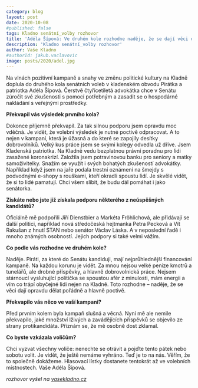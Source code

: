 ```yaml
---
category: blog
layout: post
date: 2020-10-08
#published: false
tags: Kladno senátní_volby rozhovor
title: 'Adéla Šípová: Ve druhém kole rozhodne naděje, že se dají věci dělat poctivě'
description: 'Kladno senátní_volby rozhovor'
author: Vaše Kladno
#authorId: jakub.vaclavovic
image: posts/2020/adel.jpg
---
```


Na vlnách pozitivní kampaně a snahy ve změnu politické kultury na Kladně doplula do druhého kola senátních voleb v kladenském obvodu Pirátka a patriotka Adéla Šípová. Čerstvě čtyřicetiletá advokátka chce v Senátu zúročit své zkušenosti s pomocí potřebným a zasadit se o hospodárné nakládání s veřejnými prostředky.

**Překvapil vás výsledek prvního kola?**

Dokonce příjemně překvapil. Za tak silnou podporu jsem opravdu moc vděčná. Je vidět, že volební výsledek je nutné poctivě odpracovat. A to nejen v kampani, která je úžasná a do které se zapojily desítky dobrovolníků. Velký kus práce jsem se svými kolegy odvedla už dříve. Jsem Kladenská patriotka. Na Kladně vedu bezplatnou právní poradnu pro lidi zasažené koronakrizí. Založila jsem potravinovou banku pro seniory a matky samoživitelky. Snažím se využít i svých bohatých zkušeností advokátky. Například když jsem na jaře podala trestní oznámení na šmejdy s podvodnými e-shopy s rouškami, kteří okradli spoustu lidí. Je skvělé vidět, že si to lidé pamatují. Chci všem slíbit, že budu dál pomáhat i jako senátorka. 

**Získáte nebo jste již získala podporu některého z neúspěšných kandidátů?**

Oficiálně mě podpořili Jiří Dienstbier a Markéta Fröhlichová, ale přidávají se další politici, například nová středočeská hejtmanka Petra Pecková a Vít Rakušan z hnutí STAN nebo senátor Václav Láska. A v neposlední řadě i mnoho známých osobností. Jejich podpory si také velmi vážím.  

**Co podle vás rozhodne ve druhém kole?**

Naděje. Piráti, za které do Senátu kandiduji, mají nejprůhlednější financování kampaně. Na každou korunu je vidět. Za mnou nejsou velké peníze kmotrů a tunelářů, ale drobné příspěvky, a hlavně dobrovolnická práce. Nejsem stárnoucí vysluhující politička se spoustou afér z minulosti, mám energii a vím co trápí obyčejné lidi nejen na Kladně. Toto rozhodne – naděje, že se věci dají opravdu dělat pořádně a hlavně poctivě.  

**Překvapilo vás něco ve vaší kampani?**

Před prvním kolem byla kampaň slušná a věcná. Nyní mě ale nemile překvapilo, jaké množství lživých a zavádějících příspěvků se objevilo ze strany protikandidáta. Přiznám se, že mě osobně dost zklamal. 

**Co byste vzkázala voličům?**

Chci vyzvat všechny voliče: nenechte se otrávit a pojďte tento pátek nebo sobotu volit. Je vidět, že ještě nemáme vyhráno. Teď je to na nás. Věřím, že to společně dokážeme. Hlasovací lístky dostanete tentokrát až ve volebních místnostech. Vaše Adéla Šípová.

*rozhovor vyšel na [vasekladno.cz](http://www.vasekladno.cz/predstavujeme/12714-adela-sipova-ve-druhem-kole-rozhodne-nadeje-ze-se-daji-veci-delat-poctive)*
